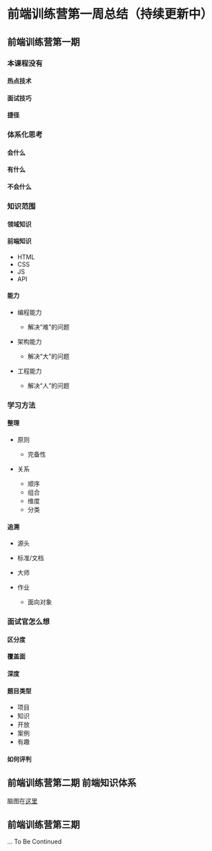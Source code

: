 # 前端训练营第一周总结（持续更新中）
## 前端训练营第一期

### 本课程没有

#### 热点技术

#### 面试技巧

#### 捷径

### 体系化思考

#### 会什么

#### 有什么

#### 不会什么

### 知识范围

#### 领域知识

#### 前端知识

- HTML
- CSS
- JS
- API

#### 能力

- 编程能力

	- 解决“难”的问题

- 架构能力

	- 解决“大”的问题

- 工程能力

	- 解决“人”的问题

### 学习方法

#### 整理

- 原则

	- 完备性

- 关系

	- 顺序
	- 组合
	- 维度
	- 分类

#### 追溯

- 源头
- 标准/文档
- 大师
- 作业

	- 面向对象

### 面试官怎么想

#### 区分度

#### 覆盖面

#### 深度

#### 题目类型

- 项目
- 知识
- 开放
- 案例
- 有趣

#### 如何评判
## 前端训练营第二期 前端知识体系
脑图在[这里](https://github.com/daniel0128/Frontend-01-Template/blob/master/week01/Front%20End%20Techonologis.xmind)
## 前端训练营第三期  
... To Be Continued

